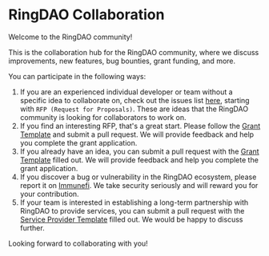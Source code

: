 # RingDAO Collaboration

Welcome to the RingDAO community!

This is the collaboration hub for the RingDAO community, where we discuss improvements, new features, bug bounties, grant funding, and more.

You can participate in the following ways:

1. If you are an experienced individual developer or team without a specific idea to collaborate on, check out the issues list [here](https://github.com/ringecosystem/collaboration/issues), starting with `RFP (Request for Proposals)`. These are ideas that the RingDAO community is looking for collaborators to work on.
2. If you find an interesting RFP, that's a great start. Please follow the [Grant Template](./grant/template.md) and submit a pull request. We will provide feedback and help you complete the grant application.
3. If you already have an idea, you can submit a pull request with the [Grant Template](./grant/template.md) filled out. We will provide feedback and help you complete the grant application.
4. If you discover a bug or vulnerability in the RingDAO ecosystem, please report it on [Immunefi](https://immunefi.com/bug-bounty/ringdao/information/). We take security seriously and will reward you for your contribution.
5. If your team is interested in establishing a long-term partnership with RingDAO to provide services, you can submit a pull request with the [Service Provider Template](./service-provider/template.md) filled out. We would be happy to discuss further.

Looking forward to collaborating with you!
